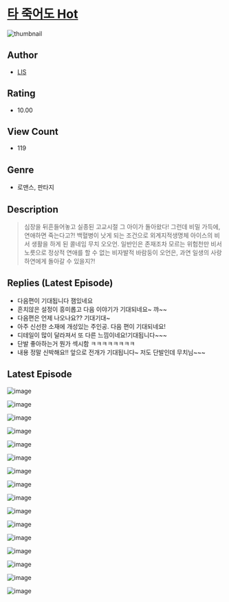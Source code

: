 # [타 죽어도 Hot](https://comic.naver.com/challenge/list?titleId=810324)
![thumbnail](https://image-comic.pstatic.net/user_contents_data/challenge_comic/2023/05/25/354372/upload_7075825954599417652_480x623.jpeg)

## Author
- [LIS](https://comic.naver.com/artistTitle?id=354372)

## Rating
- 10.00

## View Count
- 119

## Genre
- 로맨스, 판타지

## Description
> 심장을 뒤흔들어놓고 실종된 고교시절 그 아이가 돌아왔다! 그런데 비밀 가득에, 연애하면 죽는다고?! 백혈병이 낫게 되는 조건으로 외계지적생명체 아이스의 비서 생활을 하게 된 콜네임 무치 오오언. 일반인은 존재조차 모르는 위험천만 비서 노릇으로 정상적 연애를 할 수 없는 비자발적 바람둥이 오언은, 과연 일생의 사랑 하연에게 돌아갈 수 있을지?!

## Replies (Latest Episode)
- 다음편이 기대됩니다 잼있네요
- 흔치않은 설정이 흥미롭고 다음 이야기가 기대되네요~ 꺄~~
- 다음편은 언제 나오나요?? 기대기대~
- 아주 신선한 소재에 개성있는 주인공. 다음 편이 기대되네요!
- 디테일이 많이 달라져서 또 다른 느낌이네요!기대됩니다~~~
- 단발 좋아하는거 뭔가 섹시함 ㅋㅋㅋㅋㅋㅋㅋㅋ
- 내용 정말 신박해요!! 앞으로 전개가 기대됩니다~ 저도 단발인데 무치님~~~

## Latest Episode
![image](https://image-comic.pstatic.net/user_contents_data/challenge_comic/2023/05/24/354372/upload_3978989869412333363.jpeg)

![image](https://image-comic.pstatic.net/user_contents_data/challenge_comic/2023/05/23/354372/upload_7365694602271220321.jpeg)

![image](https://image-comic.pstatic.net/user_contents_data/challenge_comic/2023/05/23/354372/upload_3559361457783191857.jpeg)

![image](https://image-comic.pstatic.net/user_contents_data/challenge_comic/2023/05/24/354372/upload_7220738262835553332.jpeg)

![image](https://image-comic.pstatic.net/user_contents_data/challenge_comic/2023/05/23/354372/upload_3833183618833068902.jpeg)

![image](https://image-comic.pstatic.net/user_contents_data/challenge_comic/2023/05/23/354372/upload_7377802411395002935.jpeg)

![image](https://image-comic.pstatic.net/user_contents_data/challenge_comic/2023/05/23/354372/upload_4122818075561309233.jpeg)

![image](https://image-comic.pstatic.net/user_contents_data/challenge_comic/2023/05/23/354372/upload_7293410496000451426.jpeg)

![image](https://image-comic.pstatic.net/user_contents_data/challenge_comic/2023/05/23/354372/upload_4122592705705555556.jpeg)

![image](https://image-comic.pstatic.net/user_contents_data/challenge_comic/2023/05/24/354372/upload_4135818692555662645.jpeg)

![image](https://image-comic.pstatic.net/user_contents_data/challenge_comic/2023/05/23/354372/upload_3905807465583817522.jpeg)

![image](https://image-comic.pstatic.net/user_contents_data/challenge_comic/2023/05/23/354372/upload_4134643537967001700.jpeg)

![image](https://image-comic.pstatic.net/user_contents_data/challenge_comic/2023/05/23/354372/upload_3545521896233842739.jpeg)

![image](https://image-comic.pstatic.net/user_contents_data/challenge_comic/2023/05/23/354372/upload_7003436500481554224.jpeg)

![image](https://image-comic.pstatic.net/user_contents_data/challenge_comic/2023/05/23/354372/upload_4135767024048878130.jpeg)

![image](https://image-comic.pstatic.net/user_contents_data/challenge_comic/2023/05/24/354372/upload_3630522739371487586.jpeg)
